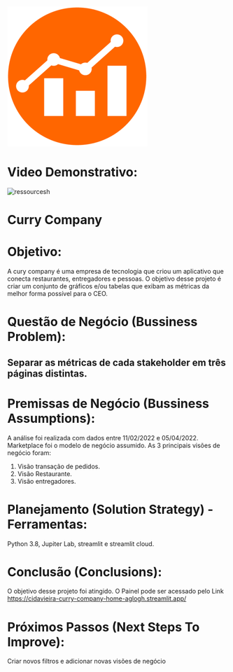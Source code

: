 ![alt text](https://github.com/Cidavieira/curry_company/blob/main/image.png)
# Video Demonstrativo:
![ressourcesh](https://github.com/Cidavieira/curry_company/blob/main/Video_230509184044.gif)
# Curry Company
  
  # Objetivo: 
  A cury company é uma empresa de tecnologia que criou um aplicativo que conecta restaurantes, entregadores e pessoas.
  O objetivo desse projeto é criar um conjunto de gráficos e/ou tabelas que exibam as métricas da melhor forma possível para o CEO.
  
  # Questão de Negócio (Bussiness Problem): 
  ## Separar as métricas de cada stakeholder em três páginas distintas. 

  
  # Premissas de Negócio (Bussiness Assumptions): 
  A análise foi realizada com dados entre 11/02/2022 e 05/04/2022. Marketplace foi o modelo de negócio assumido. As 3 principais visões de negócio foram:
  1. Visão transação de pedidos.
  2. Visão Restaurante.
  3. Visão entregadores.
 
  # Planejamento (Solution Strategy) - Ferramentas: 
  Python 3.8, Jupiter Lab, streamlit e streamlit cloud.

  
  # Conclusão (Conclusions): 
  O objetivo desse projeto foi atingido.
  O Painel pode ser acessado pelo Link https://cidavieira-curry-company-home-aglogh.streamlit.app/
  
  # Próximos Passos (Next Steps To Improve):
  Criar novos filtros e adicionar novas visões de negócio
